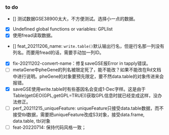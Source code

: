 ### to do
- [] 测试数据GSE38900太大，不方便测试。选择小一点的数据。
- [x] Undefined global functions or variables:    GPLlist
- [x] 使用fread读取数据。
- []  feat_20211206_name: `write.table()`默认输出行名，但是行名那一列没有列名。而要用fread的话，需要手动加一列ID。
- [x] fix-20211202-convert-name：修复saveGSE报Error in tapply错误。
- [ ] metaGene中pheGene的列名被限定死了，能不能改？如果不能改在Rd文档中进行说明。pheGene的对象要预先限定，要不然data.table的对象传进来会报错。
- [x] saveGSE使用write.table时有些基因名会变成1-Dec字样。这是由于Table(getGEO(GPL,getGPL=TRUE))获取GPL信息时就已经变成这样，没办法修正。
- [ ] perf_20211215_uniqueFeature: uniqueFeature只接受data.table数据，而不接受tbl数据，需要把uniqueFeature改成S3对象，接受data.frame, data.table, tbl对象
- [ ] feat-20220714: 保持代码风格一致；

